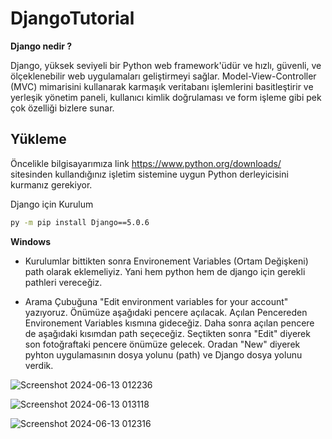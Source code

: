 # DjangoTutorial
**Django nedir ?**

Django, yüksek seviyeli bir Python web framework'üdür ve hızlı, güvenli, ve ölçeklenebilir web uygulamaları geliştirmeyi sağlar. Model-View-Controller (MVC) mimarisini kullanarak karmaşık veritabanı işlemlerini basitleştirir ve yerleşik yönetim paneli, kullanıcı kimlik doğrulaması ve form işleme gibi pek çok özelliği bizlere sunar.


## Yükleme 
Öncelikle bilgisayarımıza link https://www.python.org/downloads/ sitesinden kullandığınız işletim sistemine uygun Python derleyicisini kurmanız gerekiyor.

Django için Kurulum

```bash 
py -m pip install Django==5.0.6
```
    
**Windows** 
- Kurulumlar bittikten sonra Environement Variables (Ortam Değişkeni) path olarak eklemeliyiz. Yani hem python  hem de django için gerekli pathleri vereceğiz.

- Arama Çubuğuna "Edit environment variables for your account" yazıyoruz. Önümüze aşağıdaki pencere açılacak. Açılan Pencereden Environement Variables kısmına gideceğiz. Daha sonra açılan pencere de aşağıdaki kısımdan path seçeceğiz. Seçtikten sonra "Edit" diyerek son fotoğraftaki pencere önümüze gelecek. Oradan "New" diyerek pyhton uygulamasının dosya yolunu (path) ve Django  dosya yolunu verdik.

  
![Screenshot 2024-06-13 012236](https://github.com/muhammetkilinc15/DjangoTutorial/assets/108901980/5e676ad3-39dd-4f87-9a58-024881f1bfa3)


![Screenshot 2024-06-13 013118](https://github.com/muhammetkilinc15/DjangoTutorial/assets/108901980/69b0d756-5eda-468e-b6e3-13e72de5307d)


![Screenshot 2024-06-13 012316](https://github.com/muhammetkilinc15/DjangoTutorial/assets/108901980/2133f0f9-fd66-42a8-8e5e-40419044df31)

